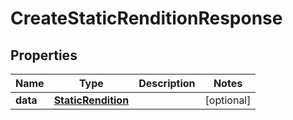 

# CreateStaticRenditionResponse

## Properties

Name | Type | Description | Notes
------------ | ------------- | ------------- | -------------
**data** | [**StaticRendition**](StaticRendition.md) |  |  [optional]



